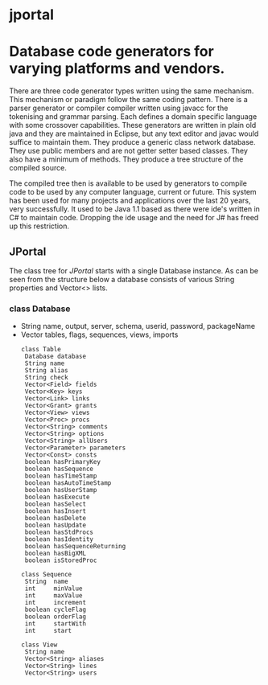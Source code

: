 # jportal

Database code generators for varying platforms and vendors.
===========================================================

There are three code generator types written using the same mechanism.
This mechanism or paradigm follow the same coding pattern. There is a
parser generator or compiler compiler written using javacc for the tokenising
and grammar parsing. Each defines a domain specific language with some crossover
capabilities. These generators are written in plain old java and they are maintained
in Eclipse, but any text editor and javac would suffice to maintain them. They 
produce a generic class network database. They use public members and are not getter 
setter based classes. They also have a minimum of methods. They produce a tree structure
of the compiled source.

The compiled tree then is available to be used by generators to compile code to be
used by any computer language, current or future. This system has been used for many
projects and applications over the last 20 years, very successfully. It used to be Java 1.1
based as there were ide's written in C# to maintain code. Dropping the ide usage and the
need for J# has freed up this restriction.

JPortal
-------

The class tree for *JPortal* starts with a single Database instance. As can be seen from
the structure below a database consists of various String properties and Vector<> lists.

### class Database
* String name, output, server, schema, userid, password, packageName  
* Vector<Table> tables, <String> flags, <Sequence> sequences, <View> views, <String> imports
  
  
`class Table`  
` Database database`  
` String name`  
` String alias`  
` String check`  
` Vector<Field> fields`  
` Vector<Key> keys`  
` Vector<Link> links`  
` Vector<Grant> grants`  
` Vector<View> views`  
` Vector<Proc> procs`  
` Vector<String> comments`  
` Vector<String> options`  
` Vector<String> allUsers`  
` Vector<Parameter> parameters`  
` Vector<Const> consts`  
` boolean hasPrimaryKey`  
` boolean hasSequence`  
` boolean hasTimeStamp`  
` boolean hasAutoTimeStamp`  
` boolean hasUserStamp`  
` boolean hasExecute`  
` boolean hasSelect`  
` boolean hasInsert`  
` boolean hasDelete`  
` boolean hasUpdate`  
` boolean hasStdProcs`  
` boolean hasIdentity`  
` boolean hasSequenceReturning`  
` boolean hasBigXML`  
` boolean isStoredProc`  
  
  
`class Sequence`  
` String  name`  
` int     minValue`  
` int     maxValue`  
` int     increment`  
` boolean cycleFlag`  
` boolean orderFlag`  
` int     startWith`  
` int     start`  
  
   
`class View`  
` String name`  
` Vector<String> aliases`  
` Vector<String> lines`  
` Vector<String> users`  
  
  